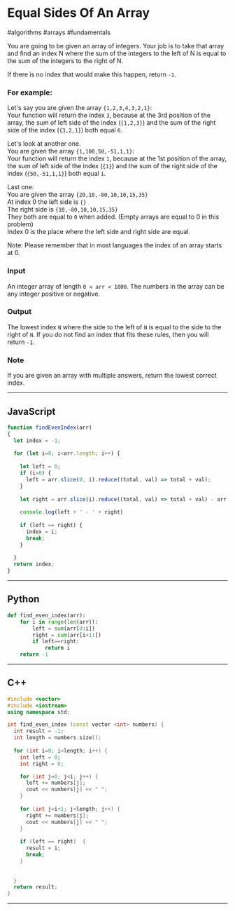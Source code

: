 # Equal Sides Of An Array

#algorithms #arrays #fundamentals
 
You are going to be given an array of integers. Your job is to take that array and find an index N where the sum of the integers to the left of N is equal to the sum of the integers to the right of N.

If there is no index that would make this happen, return `-1`.

### For example:

Let's say you are given the array `{1,2,3,4,3,2,1}`:  
Your function will return the index `3`, because at the 3rd position of the array, the sum of left side of the index (`{1,2,3}`) and the sum of the right side of the index (`{3,2,1}`) both equal `6`.

Let's look at another one.  
You are given the array `{1,100,50,-51,1,1}`:  
Your function will return the index `1`, because at the 1st position of the array, the sum of left side of the index (`{1}`) and the sum of the right side of the index (`{50,-51,1,1}`) both equal `1`.

Last one:  
You are given the array `{20,10,-80,10,10,15,35}`  
At index 0 the left side is `{}`  
The right side is `{10,-80,10,10,15,35}`  
They both are equal to `0` when added. (Empty arrays are equal to 0 in this problem)  
Index 0 is the place where the left side and right side are equal.

Note: Please remember that in most languages the index of an array starts at 0.

### Input

An integer array of length `0 < arr < 1000`. The numbers in the array can be any integer positive or negative.

### Output

The lowest index `N` where the side to the left of `N` is equal to the side to the right of `N`. If you do not find an index that fits these rules, then you will return `-1`.

### Note

If you are given an array with multiple answers, return the lowest correct index.

---
## JavaScript

```javascript
function findEvenIndex(arr)
{
  let index = -1;
  
  for (let i=0; i<arr.length; i++) {
    
    let left = 0;
    if (i>0) {
      left = arr.slice(0, i).reduce((total, val) => total + val);
    }
    
    let right = arr.slice(i).reduce((total, val) => total + val) - arr[i];
    
    console.log(left + ' - ' + right)
    
    if (left == right) {
      index = i;
      break;
    }
    
  }
  return index;
}
```

---
## Python

```python
def find_even_index(arr):
    for i in range(len(arr)):
        left = sum(arr[0:i])
        right = sum(arr[i+1:])
        if left==right:
            return i
    return -1
```


---
## C++

```c++
#include <vector>
#include <iostream>
using namespace std;

int find_even_index (const vector <int> numbers) {
  int result = -1;
  int length = numbers.size();
  
  for (int i=0; i<length; i++) {
    int left = 0;
    int right = 0;

    for (int j=0; j<i; j++) {
      left += numbers[j];
      cout << numbers[j] << " ";
    }
    
    for (int j=i+1; j<length; j++) {
      right += numbers[j];
      cout << numbers[j] << " ";
    }
    
    if (left == right)  {
      result = i;
      break;
    }
    
    
  }
  return result;
}
```

---
